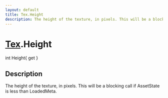 ```yaml
---
layout: default
title: Tex.Height
description: The height of the texture, in pixels. This will be a blocking call if AssetState is less than LoadedMeta.
---
```

# [Tex]({{site.url}}/Pages/StereoKit/Tex.html).Height

<div class='signature' markdown='1'>
int Height{ get }
</div>

## Description
The height of the texture, in pixels. This will be a
blocking call if AssetState is less than LoadedMeta.

